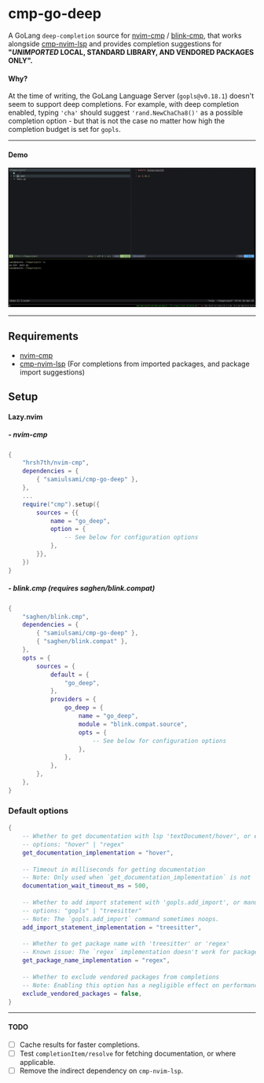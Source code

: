 # cmp-go-deep

A GoLang ```deep-completion``` source for [nvim-cmp](https://github.com/hrsh7th/nvim-cmp) / [blink-cmp](https://github.com/Saghen/blink.cmp), that works alongside [cmp-nvim-lsp](https://github.com/hrsh7th/cmp-nvim-lsp) and provides completion suggestions for <b> "<i>UNIMPORTED</i> LOCAL, STANDARD LIBRARY, AND VENDORED PACKAGES ONLY".</b> 

#### Why?

At the time of writing, the GoLang Language Server (```gopls@v0.18.1```) doesn't seem to support deep completions. For example, with deep completion enabled, typing ```'cha'``` should suggest ```'rand.NewChaCha8()'``` as a possible completion option - but that is not the case no matter how high the completion budget is set for ```gopls```.

---
#### Demo
<p align="center">
  <img src="./demo.gif" alt="demo" />
</p>

---
## Requirements
- [nvim-cmp](https://github.com/hrsh7th/nvim-cmp)
- [cmp-nvim-lsp](https://github.com/hrsh7th/cmp-nvim-lsp) (For completions from imported packages, and package import suggestions)

## Setup
#### Lazy.nvim
##### - nvim-cmp
```lua
{
    "hrsh7th/nvim-cmp",
    dependencies = {
        { "samiulsami/cmp-go-deep" },
    },
    ...
    require("cmp").setup({
        sources = {{
            name = "go_deep",
            option = {
                -- See below for configuration options
            },
        }},
    })
}
```
##### - blink.cmp <i>(requires saghen/blink.compat)</i>
```lua
{
	"saghen/blink.cmp",
	dependencies = {
		{ "samiulsami/cmp-go-deep" },
		{ "saghen/blink.compat" },
	},
	opts = {
		sources = {
			default = {
				"go_deep",
			},
			providers = {
				go_deep = {
					name = "go_deep",
					module = "blink.compat.source",
					opts = {
						-- See below for configuration options
					},
				},
			},
		},
	},
}
```
### Default options
```lua
{
    -- Whether to get documentation with lsp 'textDocument/hover', or extract it with regex
    -- options: "hover" | "regex"
    get_documentation_implementation = "hover",

    -- Timeout in milliseconds for getting documentation
    -- Note: Only used when `get_documentation_implementation` is not `"regex"`.
    documentation_wait_timeout_ms = 500,

    -- Whether to add import statement with 'gopls.add_import', or manually with the help of treesitter
    -- options: "gopls" | "treesitter"
    -- Note: The `gopls.add_import` command sometimes noops.
    add_import_statement_implementation = "treesitter",

    -- Whether to get package name with 'treesitter' or 'regex'
    -- Known issue: The `regex` implementation doesn't work for package names declared like: `/* hehe */ package xd`
    get_package_name_implementation = "regex",

    -- Whether to exclude vendored packages from completions
    -- Note: Enabling this option has a negligible effect on performance.
    exclude_vendored_packages = false,
}
```
---
#### TODO
- [ ] Cache results for faster completions.
- [ ] Test ```completionItem/resolve``` for fetching documentation, or where applicable.
- [ ] Remove the indirect dependency on ```cmp-nvim-lsp```.
